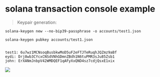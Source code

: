 # solana transaction console example

> Keypair generation:
```
solana-keygen new --no-bip39-passphrase -o accounts/test1.json
```

```
solana-keygen pubkey accounts/test1.json
```

```

test1: 6u7wz1MCNsoqBusbkwMoD5uF2eFTJTeRuqhJQZmz9aBf
eydi: Drj8wb3CYcxCNSdVNhGDmnZBdh1N6tuPMR3sJu85Zsb1
john: ErXANmJnbpV42WMDQEF1qAFyXxQND4sz7cdjQsxE1xix

```

![](../images/)